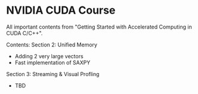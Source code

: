 # NVIDIA CUDA Course

All important contents from "Getting Started with Accelerated Computing in CUDA C/C++".

Contents:
Section 2: Unified Memory
- Adding 2 very large vectors
- Fast implementation of SAXPY

Section 3: Streaming & Visual Profling
- TBD